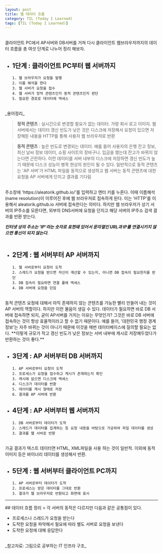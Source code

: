 ```yaml
---
layout: post
title: 웹 데이터 흐름
category: TIL (Today I Learned)
tags: [TIL (Today I Learned)]
---
```


<br>
클라이언트 PC에서 AP서버와 DB서버를 거쳐 다시 클라이언트 웹브라우저까지의 데이터 흐름을 총 여섯 단계로 나누어 정리 해보자.

- ## 1단계 : 클라이언트 PC부터 웹 서버까지


      1. 웹 브라우저가 요청을 발행
      2. 이름 해석을 한다
      3. 웹 서버가 요청을 접수
      4. 웹 서버가 정적 콘텐츠인지 동적 콘텐츠인지 판단
      5. 필요한 경로로 데이터에 엑세스

<br>
_용어정리_

> **정적 콘텐츠** : 실시간으로 변경할 필요가 없는 데이터. 가령 회사 로고 이미지. 웹 서버에서는 데이터 갱신 빈도가 낮은 것은 디스크에 저장해서 요청이 있으면 저장해둔 내용을 HTTP를 통해 사용자 웹 브라우저로 반환
> <br>

> **동적 콘텐츠** : 높은 빈도로 변경되는 데이터. 예를 들어 사용자의 은행 잔고 정보, 최신 날씨 정보 데이터, 쇼핑 사이트의 장바구니. 입금을 했는데 잔고가 바뀌지 않는다면 곤란하다. 이런 데이터를 서버 내부의 디스크에 저장하면 갱신 빈도가 높기 때문에 디스크 성능이 병목 현상의 원인이 될 수 있다. 일반적으로 동적 콘텐츠는 'AP 서버'가 HTML 파일을 동적으로 생성하고 웹 서버는 동적 콘텐츠에 대한 요청을 AP 서버에게 던지고 결과를 기다림

<br>
주소창에 'https://aleatorik.github.io/'를 입력하고 엔터 키를 누른다. 이때 이름해석(name resolution)이 이루어진 후에 웹 브라우저로 접속하게 된다.
이는 'HTTP'를 이용해서 aleatorik.github.io 서버에 접속한다는 의미다. 하지만 웹 브라우저가 상기 서버의 IP주소를 모른다면, 외부의 DNS서버에 요청을 던지고
해당 서버의 IP주소 검색 결과를 반환 받는다.

**_인터넷 상의 주소는 'IP'라는 숫자로 표현돼 있어서 문자열인 URL과 IP를 연결시키지 않으면 통신이 되지 않는다._**
<br>
<br>

- ## 2단계 : 웹 서버부터 AP 서버까지


      1. 웹 서버로부터 요청이 도착
      2. 스레드가 요청을 받으면 자신이 계산할 수 있는지, 아니면 DB 접속이 필요한지를 판단
      3. DB 접속이 필요하면 연결 풀에 액세스
      4. DB 서버에 요청을 던짐

<br>
동적 콘텐츠 요청에 대해서 아직 존재하지 않는 콘텐츠를 가능한 빨리 만들어 내는 것이 AP 서버의 역할이다.
하지만 이런 물음이 생길 수 있다. 데이터가 필요하면 바로 DB 서버에 접속하면 되지, 굳이 AP서버를 거치는 이유는 무엇인가?
그것은 바로 DB 서버에 접속하는 것이 항상 효율적이라고 할 수 없기 때문이다. 예를 들어, '대한민국 행정 경계 정보'는 자주 바뀌는 것이 아니기 때문에
이것을 매번 데이터베이스에 질의할 필요는 없다. **이렇게 규모가 작고 갱신 빈도가 낮은 정보는 서버 내부에 캐시로 저장해두었다가 반환하는 것이 좋다.**

- ## 3단계 : AP 서버부터 DB 서버까지


      1. AP 서버로부터 요청이 도착
      2. 프로세스가 요청을 접수하고 캐시가 존재하는지 확인
      3. 캐시에 없으면 디스크에 엑세스
      4. 디스크가 데이터를 반환
      5. 데이터를 캐시 형태로 저장
      6. 결과를 AP 서버에 반환

- ## 4단계 : AP 서버부터 웹 서버까지


      1. DB 서버로부터 데이터가 도착
      2. 스레드가 데이터를 집계하는 등 요청 내용을 바탕으로 가공하여 파일 데이터를 생성
      3. 결과를 웹 서버로 반환

<br>
가공 결과가 텍스트 데이터면 HTML, XML파일을 사용 하는 것이 일반적. 이외에 동적 이미지 등은 바이너리 데이터를 생성해서 반환.

- ## 5단계 : 웹 서버부터 클라이언트 PC까지


      1. AP 서버로부터 데이터가 도착
      2. 프로세스는 받은 데이터를 그대로 반환
      3. 결과가 웹 브라우저로 반환되고 화면에 표시

<hr/>
## 데이터 흐름 정리
  > 각 서버의 동작은 다르지만 다음과 같은 공통점이 있다.

- 프로세스나 스레드가 요청을 받는다
- 도착한 요청을 파악해서 필요에 따라 별도 서버로 요청을 보낸다
- 도착한 요청에 대해 응답한다

<br>
  _참고자료: 그림으로 공부하는 IT 인프라 구조_
